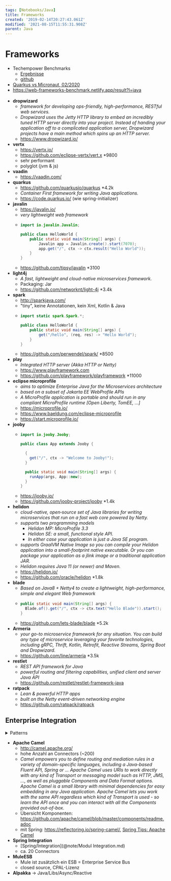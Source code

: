 ```yaml
---
tags: [Notebooks/Java]
title: Frameworks
created: '2019-02-14T20:27:43.061Z'
modified: '2021-08-15T11:55:31.908Z'
parent: Java
---
```


# Frameworks
- Techempower Benchmarks
  - [Ergebnisse](https://www.techempower.com/benchmarks/#section=data-r20&hw=ph&test=fortune&l=zik0vz-sf)
  - [github](https://github.com/TechEmpower/FrameworkBenchmarks/tree/master/frameworks/Java)
- [Quarkus vs Micronaut, 02/2020](https://www.reddit.com/r/java/comments/ey5szi/quarkus_vs_micronaut_a_feature_and_performance/)
- <https://web-frameworks-benchmark.netlify.app/result?l=java> <br/><br/>
- **dropwizard**
  - *framework for developing ops-friendly, high-performance, RESTful web services.*
  - *Dropwizard uses the Jetty HTTP library to embed an incredibly tuned HTTP server directly into your project. Instead of handing your application off to a complicated application server, Dropwizard projects have a main method which spins up an HTTP server.*
  - <https://www.dropwizard.io/>
- **vertx**
  - <https://vertx.io/>
  - <https://github.com/eclipse-vertx/vert.x> *9800
  - sehr performant
  - polyglot (jvm & js)
- **vaadin**
  - <https://vaadin.com/>
- **quarkus**
  - <https://github.com/quarkusio/quarkus> *4.2k
  - *Container First framework for writing Java applications.*
  - <https://code.quarkus.io/> (wie spring-initializer)
- **javalin**
  - <https://javalin.io/>
  - *very lightweight web framework*
  - ```java
    import io.javalin.Javalin;

    public class HelloWorld {
        public static void main(String[] args) {
            Javalin app = Javalin.create().start(7070);
            app.get("/", ctx -> ctx.result("Hello World"));
        }
    }
    ```
  - <https://github.com/tipsy/javalin> *3100
- **light4j**
  - *A fast, lightweight and cloud-native microservices framework.*
  - Packaging: Jar
  - <https://github.com/networknt/light-4j> *3.4k
- **spark**
  - <http://sparkjava.com/>
  - "tiny", keine Annotationen, kein Xml, Kotlin & Java
  - ```java
    import static spark.Spark.*;

    public class HelloWorld {
        public static void main(String[] args) {
            get("/hello", (req, res) -> "Hello World");
        }
    }
    ```
  - <https://github.com/perwendel/spark/> *8500
- **play**
  - *Integrated HTTP server (Akka HTTP or Netty)*
  - <https://www.playframework.com>
  - <https://github.com/playframework/playframework> *11000
- **eclipse microprofile**
  - *aims to optimize Enterprise Java for the Microservices architecture*
  - *based on a subset of Jakarta EE WebProfile APIs*
  - *A MicroProfile application is portable and should run in any compliant MicroProfile runtime [Open Liberty, TomEE, ...]*
  - <https://microprofile.io/>
  - <https://www.baeldung.com/eclipse-microprofile>
  - <https://start.microprofile.io/>
- **jooby**
  - ```java
    import io.jooby.Jooby;

    public class App extends Jooby {

      {
        get("/", ctx -> "Welcome to Jooby!");
      }

      public static void main(String[] args) {
        runApp(args, App::new);
      }
    }
    ```
  - <https://jooby.io/>
  - <https://github.com/jooby-project/jooby> *1.4k
- **helidon**
  - *cloud-native, open‑source set of Java libraries for writing microservices that run on a fast web core powered by Netty.*
  - *supports two programming models*
    - *Helidon MP: MicroProfile 3.3*
    - *Helidon SE: a small, functional style API.*
    - *In either case your application is just a Java SE program.*
  - *supports GraalVM Native Image so you can compile your Helidon application into a small-footprint native executable. Or you can package your application as a jlink image or a traditional application JAR.*
  - *Helidon requires Java 11 (or newer) and Maven.*
  - <https://helidon.io/>
  - <https://github.com/oracle/helidon> *1.8k
- **blade**
  - *Based on Java8 + Netty4 to create a lightweight, high-performance, simple and elegant Web framework*
  - ```java
    public static void main(String[] args) {
      Blade.of().get("/", ctx -> ctx.text("Hello Blade")).start();
    }
    ```
  - <https://github.com/lets-blade/blade> *5.2k
- **Armeria**
  - *your go-to microservice framework for any situation. You can build any type of microservice leveraging your favorite technologies, including gRPC, Thrift, Kotlin, Retrofit, Reactive Streams, Spring Boot and Dropwizard.*
  - <https://github.com/line/armeria> *3.5k
- **restlet**
  - *REST API framework for Java*
  - *powerful routing and filtering capabilities, unified client and server Java API*
  - <https://github.com/restlet/restlet-framework-java>
- **ratpack**
  - *Lean & powerful HTTP apps* 
  - *built on the Netty event-driven networking engine* 
  - <https://github.com/ratpack/ratpack> 


## Enterprise Integration
<details>
    <summary>Patterns</summary>
    <img loading="lazy" src="https://static.packt-cdn.com/products/9781787126992/graphics/Insert-Image_03_10.png"/>
</details>

- **Apache Camel**
  - <http://camel.apache.org/>
  - hohe Anzahl an Connectors (~200)
  - *Camel empowers you to define routing and mediation rules in a variety of domain-specific languages, including a Java-based Fluent API, Spring or ...
Apache Camel uses URIs to work directly with any kind of Transport or messaging model such as HTTP, JMS, ..., as well as pluggable Components and Data Format options. Apache Camel is a small library with minimal dependencies for easy embedding in any Java application. Apache Camel lets you work with the same API regardless which kind of Transport is used - so learn the API once and you can interact with all the Components provided out-of-box.*
  - Übersicht Komponenten: <https://github.com/apache/camel/blob/master/components/readme.adoc>
  - mit Spring: <https://reflectoring.io/spring-camel/>, [Spring Tips: Apache Camel](https://www.youtube.com/watch?v=-KupcZ3bA-Y)
- **Spring Integration**
  - [Spring/Integration](@note/Modul Integration.md)
  - ca. 20 Connectors
- **MuleESB**
  - Mule ist zusätzlich ein ESB = Enterprise Service Bus
  - closed source, CPAL-Lizenz
- **Alpakka** -> Java/Libs/Async/Reactive 
